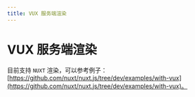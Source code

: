 ```yaml
---
title: VUX 服务端渲染
---
```


# VUX 服务端渲染

目前支持 `NUXT` 渲染，可以参考例子：[https://github.com/nuxt/nuxt.js/tree/dev/examples/with-vux](https://github.com/nuxt/nuxt.js/tree/dev/examples/with-vux)。
